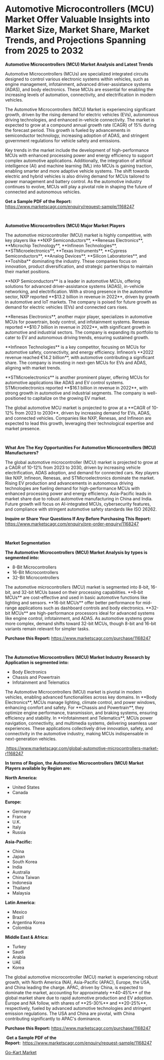 <p><h1>Automotive Microcontrollers (MCU) Market Offer Valuable Insights into Market Size, Market Share, Market Trends, and Projections Spanning from 2025 to 2032</h1></p><p><strong>Automotive Microcontrollers (MCU) Market Analysis and Latest Trends</strong></p>
<p><p>Automotive Microcontrollers (MCUs) are specialized integrated circuits designed to control various electronic systems within vehicles, such as engine management, infotainment, advanced driver-assistance systems (ADAS), and body electronics. These MCUs are essential for enabling the increasing levels of automation, connectivity, and electrification in modern vehicles.</p><p>The Automotive Microcontrollers (MCU) Market is experiencing significant growth, driven by the rising demand for electric vehicles (EVs), autonomous driving technologies, and enhanced in-vehicle connectivity. The market is expected to grow at a compound annual growth rate (CAGR) of 15% during the forecast period. This growth is fueled by advancements in semiconductor technology, increasing adoption of ADAS, and stringent government regulations for vehicle safety and emissions.</p><p>Key trends in the market include the development of high-performance MCUs with enhanced processing power and energy efficiency to support complex automotive applications. Additionally, the integration of artificial intelligence (AI) and machine learning (ML) into MCUs is gaining traction, enabling smarter and more adaptive vehicle systems. The shift towards electric and hybrid vehicles is also driving demand for MCUs tailored to power management and battery control. As the automotive industry continues to evolve, MCUs will play a pivotal role in shaping the future of connected and autonomous vehicles.</p></p>
<p><strong>Get a Sample PDF of the Report:&nbsp;</strong> <a href="https://www.marketscagr.com/enquiry/request-sample/1168247?utm_campaign=1895&utm_medium=2&utm_source=Github&utm_content=ia&utm_term=20012025&utm_id=automotive-microcontrollers-mcu">https://www.marketscagr.com/enquiry/request-sample/1168247</a></p>
<p>&nbsp;</p>
<p><strong>Automotive Microcontrollers (MCU) Major Market Players</strong></p>
<p><p>The automotive microcontroller (MCU) market is highly competitive, with key players like **NXP Semiconductors**, **Renesas Electronics**, **Microchip Technology**, **Infineon Technologies**, **STMicroelectronics**, **Texas Instruments**, **Cypress Semiconductors**, **Analog Devices**, **Silicon Laboratories**, and **Toshiba** dominating the industry. These companies focus on innovation, product diversification, and strategic partnerships to maintain their market positions.</p><p>**NXP Semiconductors** is a leader in automotive MCUs, offering solutions for advanced driver-assistance systems (ADAS), in-vehicle networking, and electrification. With a strong presence in the automotive sector, NXP reported **$13.2 billion in revenue in 2022**, driven by growth in automotive and IoT markets. The company is poised for future growth as demand for electric vehicles (EVs) and connected cars rises.</p><p>**Renesas Electronics**, another major player, specializes in automotive MCUs for powertrain, body control, and infotainment systems. Renesas reported **$10.7 billion in revenue in 2022**, with significant growth in automotive and industrial sectors. The company is expanding its portfolio to cater to EV and autonomous driving trends, ensuring sustained growth.</p><p>**Infineon Technologies** is a key competitor, focusing on MCUs for automotive safety, connectivity, and energy efficiency. Infineon’s **2022 revenue reached €14.2 billion**, with automotive contributing a significant share. The company is investing in next-gen MCUs for EVs and ADAS, aligning with market trends.</p><p>**STMicroelectronics** is another prominent player, offering MCUs for automotive applications like ADAS and EV control systems. STMicroelectronics reported **$16.1 billion in revenue in 2022**, with strong growth in automotive and industrial segments. The company is well-positioned to capitalize on the growing EV market.</p><p>The global automotive MCU market is projected to grow at a **CAGR of 10-12% from 2023 to 2030**, driven by increasing demand for EVs, ADAS, and connected vehicles. Companies like NXP, Renesas, and Infineon are expected to lead this growth, leveraging their technological expertise and market presence.</p></p>
<p>&nbsp;</p>
<p><strong>What Are The Key Opportunities For Automotive Microcontrollers (MCU) Manufacturers?</strong></p>
<p><p>The global automotive microcontroller (MCU) market is projected to grow at a CAGR of 10-12% from 2023 to 2030, driven by increasing vehicle electrification, ADAS adoption, and demand for connected cars. Key players like NXP, Infineon, Renesas, and STMicroelectronics dominate the market. Rising EV production and advancements in autonomous driving technologies are fueling demand for high-performance MCUs with enhanced processing power and energy efficiency. Asia-Pacific leads in market share due to robust automotive manufacturing in China and India. Future growth will focus on AI-integrated MCUs, cybersecurity features, and compliance with stringent automotive safety standards like ISO 26262.</p></p>
<p><strong>Inquire or Share Your Questions If Any Before Purchasing This Report:</strong> <a href="https://www.marketscagr.com/enquiry/pre-order-enquiry/1168247?utm_campaign=1895&utm_medium=2&utm_source=Github&utm_content=ia&utm_term=20012025&utm_id=automotive-microcontrollers-mcu">https://www.marketscagr.com/enquiry/pre-order-enquiry/1168247</a></p>
<p>&nbsp;</p>
<p><strong>Market Segmentation</strong></p>
<p><strong>The Automotive Microcontrollers (MCU) Market Analysis by types is segmented into:</strong></p>
<p><ul><li>8-Bit Microcontrollers</li><li>16-Bit Microcontrollers</li><li>32-Bit Microcontrollers</li></ul></p>
<p><p>The automotive microcontrollers (MCU) market is segmented into 8-bit, 16-bit, and 32-bit MCUs based on their processing capabilities. **8-bit MCUs** are cost-effective and used in basic automotive functions like lighting and sensors. **16-bit MCUs** offer better performance for mid-range applications such as dashboard controls and body electronics. **32-bit MCUs** are high-performance processors ideal for advanced systems like engine control, infotainment, and ADAS. As automotive systems grow more complex, demand shifts toward 32-bit MCUs, though 8-bit and 16-bit variants remain relevant for simpler tasks.</p></p>
<p><strong>Purchase this Report:&nbsp;</strong><a href="https://www.marketscagr.com/purchase/1168247?utm_campaign=1895&utm_medium=2&utm_source=Github&utm_content=ia&utm_term=20012025&utm_id=automotive-microcontrollers-mcu">https://www.marketscagr.com/purchase/1168247</a></p>
<p>&nbsp;</p>
<p><strong>The Automotive Microcontrollers (MCU) Market Industry Research by Application is segmented into:</strong></p>
<p><ul><li>Body Electronics</li><li>Chassis and Powertrain</li><li>Infotainment and Telematics</li></ul></p>
<p><p>The Automotive Microcontrollers (MCU) market is pivotal in modern vehicles, enabling advanced functionalities across key domains. In **Body Electronics**, MCUs manage lighting, climate control, and power windows, enhancing comfort and safety. For **Chassis and Powertrain**, they optimize engine performance, transmission, and braking systems, ensuring efficiency and stability. In **Infotainment and Telematics**, MCUs power navigation, connectivity, and multimedia systems, delivering seamless user experiences. These applications collectively drive innovation, safety, and connectivity in the automotive industry, making MCUs indispensable in next-generation vehicles.</p></p>
<p><a href="https://www.marketscagr.com/global-automotive-microcontrollers-market-r1168247?utm_campaign=1895&utm_medium=2&utm_source=Github&utm_content=ia&utm_term=20012025&utm_id=automotive-microcontrollers-mcu">&nbsp;https://www.marketscagr.com/global-automotive-microcontrollers-market-r1168247</a></p>
<p><strong>In terms of Region, the Automotive Microcontrollers (MCU) Market Players available by Region are:</strong></p>
<p>
    <p> <strong> North America: </strong>
        <ul>
            <li>United States</li>
            <li>Canada</li>
        </ul>
        </p> 
    <p> <strong> Europe: </strong>
        <ul>
            <li>Germany</li>
            <li>France</li>
            <li>U.K.</li>
            <li>Italy</li>
            <li>Russia</li>
        </ul>
        </p> 
    <p> <strong> Asia-Pacific: </strong>
        <ul>
            <li>China</li>
            <li>Japan</li>
            <li>South Korea</li>
            <li>India</li>
            <li>Australia</li>
            <li>China Taiwan</li>
            <li>Indonesia</li>
            <li>Thailand</li>
            <li>Malaysia</li>
        </ul>
        </p> 
    <p> <strong> Latin America: </strong>
        <ul>
            <li>Mexico</li>
            <li>Brazil</li>
            <li>Argentina Korea</li>
            <li>Colombia</li>
        </ul>
        </p> 
    <p> <strong> Middle East & Africa: </strong>
        <ul>
            <li>Turkey</li>
            <li>Saudi</li>
            <li>Arabia</li>
            <li>UAE</li>
            <li>Korea</li>
        </ul>
    </p>
    </p>
<p><p>The global automotive microcontroller (MCU) market is experiencing robust growth, with North America (NA), Asia-Pacific (APAC), Europe, the USA, and China leading the charge. APAC, driven by China, is expected to dominate the market, accounting for approximately **40-45%** of the global market share due to rapid automotive production and EV adoption. Europe and NA follow, with shares of **25-30%** and **20-25%**, respectively, fueled by advanced automotive technologies and stringent emission regulations. The USA and China are pivotal, with China contributing significantly to APAC's dominance.</p></p>
<p><strong>Purchase this Report: </strong><a href="https://www.marketscagr.com/purchase/1168247?utm_campaign=1895&utm_medium=2&utm_source=Github&utm_content=ia&utm_term=20012025&utm_id=automotive-microcontrollers-mcu">https://www.marketscagr.com/purchase/1168247</a></p>
<p>&nbsp;<strong>Get a Sample PDF of the Report:&nbsp;&nbsp;</strong><a href="https://www.marketscagr.com/enquiry/request-sample/1168247?utm_campaign=1895&utm_medium=2&utm_source=Github&utm_content=ia&utm_term=20012025&utm_id=automotive-microcontrollers-mcu">https://www.marketscagr.com/enquiry/request-sample/1168247</a></p>
<p><strong></strong></p>
<p><p><a href="https://github.com/BryceTownsendr/Market-Research-Report-List-7/blob/main/go-kart-market.md?utm_campaign=1895&utm_medium=2&utm_source=Github&utm_content=ia&utm_term=20012025&utm_id=automotive-microcontrollers-mcu">Go-Kart Market</a></p></p>